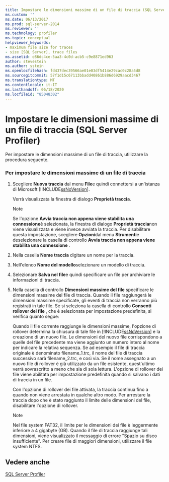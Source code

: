 ```yaml
---
title: Impostare le dimensioni massime di un file di traccia (SQL Server Profiler) | Microsoft Docs
ms.custom: ''
ms.date: 06/13/2017
ms.prod: sql-server-2014
ms.reviewer: ''
ms.technology: profiler
ms.topic: conceptual
helpviewer_keywords:
- maximum file size for traces
- size [SQL Server], trace files
ms.assetid: e86dc4ce-5aa3-4c0d-acb5-c9e8871ed963
author: stevestein
ms.author: sstein
ms.openlocfilehash: fd437dec39566ae01e03df5414e29cac0c28a5d8
ms.sourcegitcommit: 57f1d15c67113bbadd40861b886d6929aacd3467
ms.translationtype: MT
ms.contentlocale: it-IT
ms.lasthandoff: 06/18/2020
ms.locfileid: "85048302"
---
```

# <a name="set-a-maximum-file-size-for-a-trace-file-sql-server-profiler"></a>Impostare le dimensioni massime di un file di traccia (SQL Server Profiler)
  Per impostare le dimensioni massime di un file di traccia, utilizzare la procedura seguente.  
  
### <a name="to-set-a-maximum-file-size-for-a-trace-file"></a>Per impostare le dimensioni massime di un file di traccia  
  
1.  Scegliere **Nuova traccia** dal menu **File**e quindi connettersi a un'istanza di Microsoft [!INCLUDE[ssNoVersion](../../includes/ssnoversion-md.md)].  
  
     Verrà visualizzata la finestra di dialogo **Proprietà traccia**.  
  
    > [!NOTE]  
    >  Se l'opzione **Avvia traccia non appena viene stabilita una connessione**è selezionata, la finestra di dialogo **Proprietà traccia**non viene visualizzata e viene invece avviata la traccia. Per disabilitare questa impostazione, scegliere **Opzioni**dal menu **Strumenti**e deselezionare la casella di controllo **Avvia traccia non appena viene stabilita una connessione** .  
  
2.  Nella casella **Nome traccia** digitare un nome per la traccia.  
  
3.  Nell'elenco **Nome del modello**selezionare un modello di traccia.  
  
4.  Selezionare **Salva nel file**e quindi specificare un file per archiviare le informazioni di traccia.  
  
5.  Nella casella di controllo **Dimensioni massime del file** specificare le dimensioni massime del file di traccia. Quando il file raggiungerà le dimensioni massime specificate, gli eventi di traccia non verranno più registrati in tale file. Se si seleziona la casella di controllo **Consenti rollover dei file** , che è selezionata per impostazione predefinita, si verifica quanto segue:  
  
     Quando il file corrente raggiunge le dimensioni massime, l'opzione di rollover determina la chiusura di tale file in [!INCLUDE[ssNoVersion](../../includes/ssnoversion-md.md)] e la creazione di un nuovo file. Le dimensioni del nuovo file corrispondono a quelle del file precedente ma viene aggiunto un numero intero al nome per indicare la relativa sequenza. Se ad esempio il file di traccia originale è denominato filename_1.trc, il nome del file di traccia successivo sarà filename_2.trc, e così via. Se il nome assegnato a un nuovo file di rollover è già utilizzato da un file esistente, quest'ultimo verrà sovrascritto a meno che sia di sola lettura. L'opzione di rollover dei file viene abilitata per impostazione predefinita quando si salvano i dati di traccia in un file.  
  
     Con l'opzione di rollover dei file attivata, la traccia continua fino a quando non viene arrestata in qualche altro modo. Per arrestare la traccia dopo che è stato raggiunto il limite delle dimensioni del file, disabilitare l'opzione di rollover.  
  
    > [!NOTE]  
    >  Nel file system FAT32, il limite per le dimensioni dei file è leggermente inferiore a 4 gigabyte (GB). Quando il file di traccia raggiunge tali dimensioni, viene visualizzato il messaggio di errore "Spazio su disco insufficiente". Per creare file di maggiori dimensioni, utilizzare il file system NTFS.  
  
## <a name="see-also"></a>Vedere anche  
 [SQL Server Profiler](sql-server-profiler.md)  
  
  

